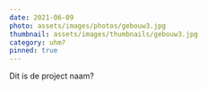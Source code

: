 ```yaml
---
date: 2021-06-09
photo: assets/images/photos/gebouw3.jpg
thumbnail: assets/images/thumbnails/gebouw3.jpg
category: uhm?
pinned: true
---
```

Dit is de project naam?